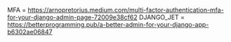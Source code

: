 MFA = https://arnopretorius.medium.com/multi-factor-authentication-mfa-for-your-django-admin-page-72009e38cf62
DJANGO_JET = https://betterprogramming.pub/a-better-admin-for-your-django-app-b6302ae06847